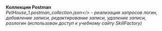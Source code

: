 <b>Коллекции Postman</b><br>
<i>PetHouse_1.postman_collection.json</> - реализация запросов логин, добавление записи, редактирование записи, удаление записи, разлогин (использован доступ к учебному сайту SkillFactory) <br>
